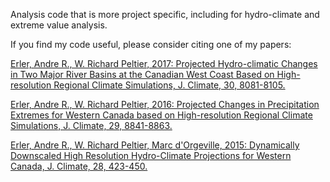 Analysis code that is more project specific, including for hydro-climate and extreme value analysis.


If you find my code useful, please consider citing one of my papers:

[Erler, Andre R., W. Richard Peltier, 2017: Projected Hydro-climatic Changes in Two Major River Basins at the Canadian West Coast Based on High-resolution Regional Climate Simulations, J. Climate, 30, 8081-8105.](http://journals.ametsoc.org/doi/abs/10.1175/JCLI-D-16-0870.1)

[Erler, Andre R., W. Richard Peltier, 2016: Projected Changes in Precipitation Extremes for Western Canada based on High-resolution Regional Climate Simulations, J. Climate, 29, 8841-8863.](http://journals.ametsoc.org/doi/abs/10.1175/JCLI-D-15-0530.1)

[Erler, Andre R., W. Richard Peltier, Marc d'Orgeville, 2015: Dynamically Downscaled High Resolution Hydro-Climate Projections for Western Canada, J. Climate, 28, 423-450.](http://journals.ametsoc.org/doi/abs/10.1175/JCLI-D-14-00174.1)

